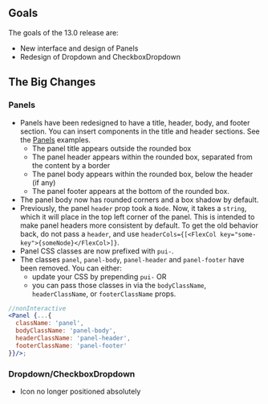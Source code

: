 ## Goals

The goals of the 13.0 release are:

- New interface and design of Panels
- Redesign of Dropdown and CheckboxDropdown

## The Big Changes

### Panels

- Panels have been redesigned to have a title, header, body, and footer section. You can insert components in the title and header sections. See the [Panels](/panels#examples) examples.
  - The panel title appears outside the rounded box
  - The panel header appears within the rounded box, separated from the content by a border
  - The panel body appears within the rounded box, below the header (if any)
  - The panel footer appears at the bottom of the rounded box.
- The panel body now has rounded corners and a box shadow by default.
- Previously, the panel `header` prop took a `Node`. Now, it takes a `string`, which it will place in the top left corner of the panel. This is intended to make panel headers more consistent by default. To get the old behavior back, do not pass a `header`, and use `headerCols={[<FlexCol key="some-key">{someNode}</FlexCol>]}`.
- Panel CSS classes are now prefixed with `pui-`.
- The classes `panel`, `panel-body`, `panel-header` and `panel-footer` have been removed. You can either:
   - update your CSS by prepending `pui-` OR
   - you can pass those classes in via the  `bodyClassName`, `headerClassName`, or `footerClassName` props.

```jsx harmony
//nonInteractive
<Panel {...{
  className: 'panel',
  bodyClassName: 'panel-body',
  headerClassName: 'panel-header',
  footerClassName: 'panel-footer'
}}/>;
```

### Dropdown/CheckboxDropdown

- Icon no longer positioned absolutely